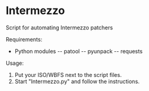 # Intermezzo
Script for automating Intermezzo patchers

Requirements:
- Python modules
-- patool
-- pyunpack
-- requests

Usage:
1. Put your ISO/WBFS next to the script files.
2. Start "Intermezzo.py" and follow the instructions.
